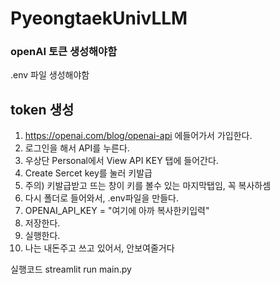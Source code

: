 # PyeongtaekUnivLLM

### openAI 토큰 생성해야함
.env 파일 생성해야함

## token 생성
1. https://openai.com/blog/openai-api 에들어가서 가입한다.
2. 로그인을 해서 API를 누른다.
3. 우상단 Personal에서 View API KEY 탭에 들어간다.
4. Create Sercet key를 눌러 키발급
5. 주의) 키발급받고 뜨는 창이 키를 볼수 있는 마지막탭임, 꼭 복사하셈
6. 다시 폴더로 들어와서, .env파일을 만들다.
7. OPENAI_API_KEY = "여기에 아까 복사한키입력"
8. 저장한다.
9. 실행한다.
10. 나는 내돈주고 쓰고 있어서, 안보여줄거다

실행코드
streamlit run main.py
